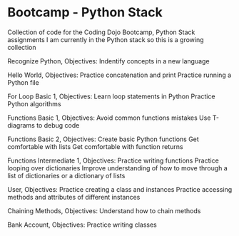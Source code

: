 # Bootcamp - Python Stack
Collection of code for the Coding Dojo Bootcamp, Python Stack assignments
I am currently in the Python stack so this is a growing collection

Recognize Python, Objectives:
    Indentify concepts in a new language

Hello World, Objectives:
    Practice concatenation and print
    Practice running a Python file

For Loop Basic 1, Objectives:
    Learn loop statements in Python
    Practice Python algorithms

Functions Basic 1, Objectives:
    Avoid common functions mistakes
    Use T-diagrams to debug code

Functions Basic 2, Objectives:
    Create basic Python functions
    Get comfortable with lists
    Get comfortable with function returns 

Functions Intermediate 1, Objectives:
    Practice writing functions
    Practice looping over dictionaries
    Improve understanding of how to move through a list of dictionaries or a dictionary of lists

User, Objectives:
    Practice creating a class and instances
    Practice accessing methods and attributes of different instances

Chaining Methods, Objectives:
    Understand how to chain methods

Bank Account, Objectives:
    Practice writing classes